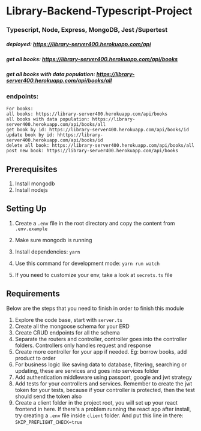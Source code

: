 # Library-Backend-Typescript-Project
### Typescript, Node, Express, MongoDB, Jest /Supertest

##### deployed: https://library-server400.herokuapp.com/api
##### get all books: https://library-server400.herokuapp.com/api/books 
##### get all books with data population: https://library-server400.herokuapp.com/api/books/all 


###  endpoints: 


```
For books: 
all books: https://library-server400.herokuapp.com/api/books
all books with data population: https://library-server400.herokuapp.com/api/books/all
get book by id: https://library-server400.herokuapp.com/api/books/id
update book by id: hhttps://library-server400.herokuapp.com/api/books/id 
delete all book: https://library-server400.herokuapp.com/api/books/all
post new book: https://library-server400.herokuapp.com/api/books

```


## Prerequisites
1. Install mongodb
2. Install nodejs

## Setting Up

1. Create a `.env` file in the root directory and copy the content from `.env.example`

2. Make sure mongodb is running
3. Install dependencies: `yarn`
4. Use this command for development mode: `yarn run watch`
5. If you need to customize your env, take a look at `secrets.ts` file

## Requirements

Below are the steps that you need to finish in order to finish this module


1. Explore the code base, start with `server.ts`
2. Create all the mongoose schema for your ERD
3. Create CRUD endpoints for all the schema
4. Separate the routers and controller, controller goes into the controller folders. Controllers only handles request and response
5. Create more controller for your app if needed. Eg: borrow books, add product to order
6. For business logic like saving data to database, filtering, searching or updating, these are services and goes into services folder
7. Add authentication middleware using passport, google and jwt strategy
8. Add tests for your controllers and services. Remember to create the jwt token for your tests, because if your controller is protected, then the test should send the token also
9. Create a client folder in the project root, you will set up your react frontend in here. If there's a problem running the react app after install, try creating a `.env` file inside `client` folder. And put this line in there: `SKIP_PREFLIGHT_CHECK=true`



